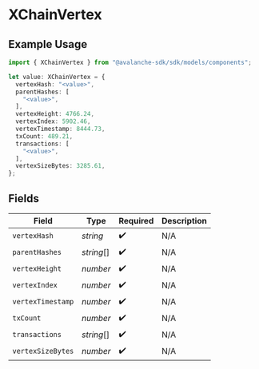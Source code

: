 # XChainVertex

## Example Usage

```typescript
import { XChainVertex } from "@avalanche-sdk/sdk/models/components";

let value: XChainVertex = {
  vertexHash: "<value>",
  parentHashes: [
    "<value>",
  ],
  vertexHeight: 4766.24,
  vertexIndex: 5902.46,
  vertexTimestamp: 8444.73,
  txCount: 489.21,
  transactions: [
    "<value>",
  ],
  vertexSizeBytes: 3285.61,
};
```

## Fields

| Field              | Type               | Required           | Description        |
| ------------------ | ------------------ | ------------------ | ------------------ |
| `vertexHash`       | *string*           | :heavy_check_mark: | N/A                |
| `parentHashes`     | *string*[]         | :heavy_check_mark: | N/A                |
| `vertexHeight`     | *number*           | :heavy_check_mark: | N/A                |
| `vertexIndex`      | *number*           | :heavy_check_mark: | N/A                |
| `vertexTimestamp`  | *number*           | :heavy_check_mark: | N/A                |
| `txCount`          | *number*           | :heavy_check_mark: | N/A                |
| `transactions`     | *string*[]         | :heavy_check_mark: | N/A                |
| `vertexSizeBytes`  | *number*           | :heavy_check_mark: | N/A                |